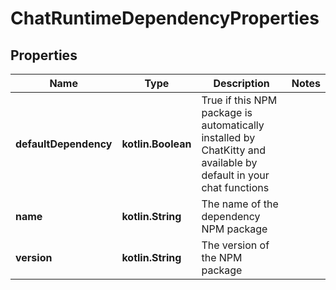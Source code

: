 
# ChatRuntimeDependencyProperties

## Properties
Name | Type | Description | Notes
------------ | ------------- | ------------- | -------------
**defaultDependency** | **kotlin.Boolean** | True if this NPM package is automatically installed by ChatKitty and available by default in your chat functions | 
**name** | **kotlin.String** | The name of the dependency NPM package | 
**version** | **kotlin.String** | The version of the NPM package | 



